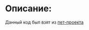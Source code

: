 <h1>Описание:</h1>
Данный код был взят из <a href=https://github.com/cossack-don/travel/>пет-проекта</a>


